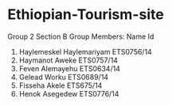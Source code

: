 # Ethiopian-Tourism-site
Group 2 Section B
Group Members:
Name                                  Id
1. Haylemeskel Haylemariyam        ETS0756/14
2. Haymanot Aweke                  ETS0757/14
3. Feven Alemayehu                 ETS0634/14
4. Gelead Worku                    ETS0689/14
5. Fisseha Akele                   ETS675/14
6. Henok Asegedew                  ETS0776/14
